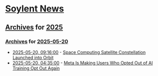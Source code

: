 # [Soylent News](../../../README.md)

## [Archives](../../index.md) for [2025](../index.md)

### [Archives](../../index.md) for [2025-05-20](index.md)

* [2025-05-20, 09:16:00](https://soylentnews.org/article.pl?sid=25/05/19/0847257&from=rss) - [Space Computing Satellite Constellation Launched into Orbit](https://soylentnews.org/article.pl?sid=25/05/19/0847257&from=rss)
* [2025-05-20, 04:35:00](https://soylentnews.org/article.pl?sid=25/05/19/0231252&from=rss) - [Meta Is Making Users Who Opted Out of AI Training Opt Out Again](https://soylentnews.org/article.pl?sid=25/05/19/0231252&from=rss)
